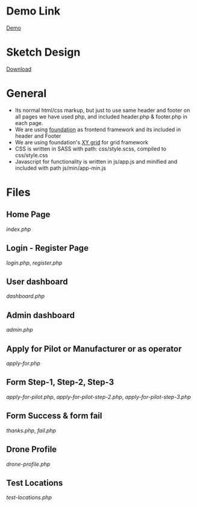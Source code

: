# Demo Link
[Demo](http://demo.grandworks.co/digitalsky/)

# Sketch Design
[Download](https://www.dropbox.com/s/qwj2m3c9nlyfth2/DigitalSky_02.sketch?dl=0)

# General

- Its normal html/css markup, but just to use same header and footer on all pages we have used php, and included header.php & footer.php in each page.
- We are using [foundation](https://foundation.zurb.com/sites/docs/) as frontend framework and its included in header and Footer
- We are using foundation's [XY grid](https://foundation.zurb.com/sites/docs/xy-grid.html) for grid framework
- CSS is written in SASS with path: css/style.scss, compiled to css/style.css
- Javascript for functionality is written in js/app.js and minified and included with path js/min/app-min.js

# Files

**Home Page**
---
_index.php_

**Login - Register Page**
---
_login.php_, _register.php_

**User dashboard**
---
_dashboard.php_

**Admin dashboard**
---
_admin.php_

**Apply for Pilot or Manufacturer or as operator**
---
_apply-for.php_

**Form Step-1, Step-2, Step-3**
---
_apply-for-pilot.php_, _apply-for-pilot-step-2.php_, _apply-for-pilot-step-3.php_

**Form Success & form fail**
---
_thanks.php_, _fail.php_

**Drone Profile**
---
_drone-profile.php_

**Test Locations**
---
_test-locations.php_
